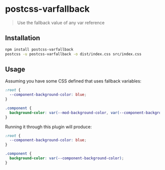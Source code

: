 # postcss-varfallback
> Use the fallback value of any var reference

## Installation

```sh
npm install postcss-varfallback
postcss -u postcss-varfallback -o dist/index.css src/index.css
```

## Usage

Assuming you have some CSS defined that uses fallback variables:

```css
:root {
  --component-background-color: blue;
}

.component {
  background-color: var(--mod-background-color, var(--component-background-color));
}
```

Running it through this plugin will produce:

```css
:root {
  --component-background-color: blue;
}

.component {
  background-color: var(--component-background-color);
}
```
